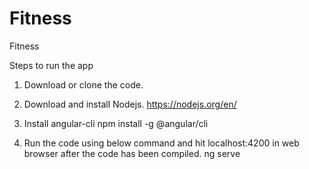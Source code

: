 # Fitness
Fitness

Steps to run the app

1. Download or clone the code.

2. Download and install Nodejs.
   https://nodejs.org/en/

3. Install angular-cli 
   npm install -g @angular/cli
   
4. Run the code using below command and hit localhost:4200 in web browser after the code has been compiled.
    ng serve 
